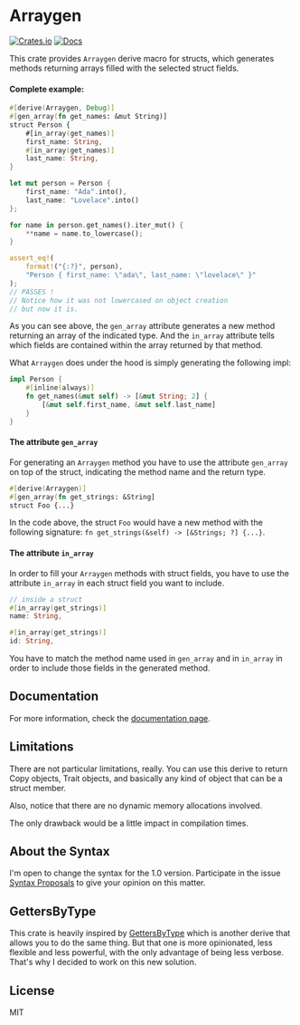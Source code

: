 # Arraygen

[![Crates.io](https://img.shields.io/crates/v/arraygen.svg)](https://crates.io/crates/arraygen)
[![Docs](https://docs.rs/arraygen/badge.svg)](https://docs.rs/arraygen)

This crate provides `Arraygen` derive macro for structs, which generates methods returning arrays filled with the selected struct fields.

#### Complete example:

```rust
#[derive(Arraygen, Debug)]
#[gen_array(fn get_names: &mut String)]
struct Person {
    #[in_array(get_names)]
    first_name: String,
    #[in_array(get_names)]
    last_name: String,
}

let mut person = Person {
    first_name: "Ada".into(),
    last_name: "Lovelace".into()
};

for name in person.get_names().iter_mut() {
    **name = name.to_lowercase();
}

assert_eq!(
    format!("{:?}", person),
    "Person { first_name: \"ada\", last_name: \"lovelace\" }"
);
// PASSES !
// Notice how it was not lowercased on object creation
// but now it is.
```

As you can see above, the `gen_array` attribute generates a new method returning an array of the indicated type. And the `in_array` attribute tells which fields are contained within the array returned by that method.

What `Arraygen` does under the hood is simply generating the following impl:

```rust
impl Person {
    #[inline(always)]
    fn get_names(&mut self) -> [&mut String; 2] {
        [&mut self.first_name, &mut self.last_name]
    }
}
```

#### The attribute `gen_array`

For generating an `Arraygen` method you have to use the attribute `gen_array` on top of the struct, indicating the method name and the return type.

```rust
#[derive(Arraygen)]
#[gen_array(fn get_strings: &String]
struct Foo {...}
```

In the code above, the struct `Foo` would have a new method with the following signature: `fn get_strings(&self) -> [&Strings; ?] {...}`.

#### The attribute `in_array`

In order to fill your `Arraygen` methods with struct fields, you have to use the attribute `in_array` in each struct field you want to include.

```rust
// inside a struct
#[in_array(get_strings)]
name: String,

#[in_array(get_strings)]
id: String,
```

You have to match the method name used in `gen_array` and in `in_array` in order to include those fields in the generated method.

## Documentation

For more information, check the [documentation page](https://docs.rs/arraygen).

## Limitations

There are not particular limitations, really. You can use this derive to return Copy objects, Trait objects, and basically any kind of object that can be a struct member.

Also, notice that there are no dynamic memory allocations involved.

The only drawback would be a little impact in compilation times.

## About the Syntax

I'm open to change the syntax for the 1.0 version. Participate in the issue [Syntax Proposals](https://github.com/theypsilon/arraygen/issues/1) to give your opinion on this matter.

## GettersByType

This crate is heavily inspired by [GettersByType](https://github.com/theypsilon/getters-by-type-rs) which is another derive that allows you
to do the same thing. But that one is more opinionated, less flexible and less powerful, with the only advantage of being less verbose. That's
why I decided to work on this new solution.

## License

MIT
